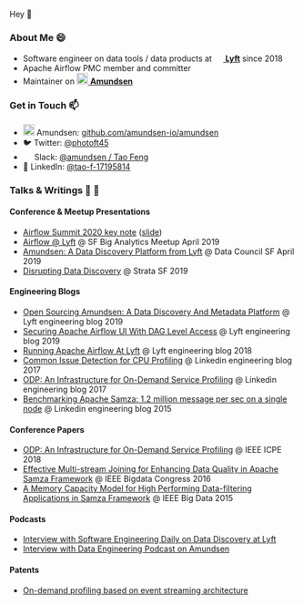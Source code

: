 Hey 👋

### About Me 😄

- Software engineer on data tools / data products at [<img src="https://user-images.githubusercontent.com/4712430/87979774-31595800-ca98-11ea-9575-6a0cc7f46fcc.png" width="16px" /> **Lyft**](https://lyft.com) since 2018
- Apache Airflow PMC member and committer
- Maintainer on [<img src="https://raw.githubusercontent.com/lyft/amundsen/master/docs/img/logos/amundsen_mark_orange.svg?sanitize=true" width="20px" /> **Amundsen**](https://github.com/lyft/amundsen)

### Get in Touch 📫
- <img src="https://raw.githubusercontent.com/lyft/amundsen/master/docs/img/logos/amundsen_mark_orange.svg?sanitize=true" width="20px" />&nbsp;Amundsen: [github.com/amundsen-io/amundsen](https://github.com/amundsen-io/amundsen)
- 🐦&nbsp;Twitter: [@photoft45](https://twitter.com/photoft45)
- <img src="https://user-images.githubusercontent.com/4712430/87982839-04f40a80-ca9d-11ea-8cd3-688d9a9dbfd4.png" height="16px" /> Slack: [@amundsen / Tao Feng](https://join.slack.com/t/amundsenworkspace/shared_invite/enQtNTk2ODQ1NDU1NDI0LTc3MzQyZmM0ZGFjNzg5MzY1MzJlZTg4YjQ4YTU0ZmMxYWU2MmVlMzhhY2MzMTc1MDg0MzRjNTA4MzRkMGE0Nzk)
- 👔&nbsp;LinkedIn: [@tao-f-17195814](https://www.linkedin.com/in/tao-f-17195814/)

### Talks & Writings 💬 📝
#### Conference & Meetup Presentations
  - [Airflow Summit 2020 key note](https://airflowsummit.org/speakers/) ([slide](https://www.slideshare.net/taofung/airflow-at-lyft-airflow-summit2020))
  - [Airflow @ Lyft](https://www.meetup.com/SF-Big-Analytics/events/259771952/) @ SF Big Analytics Meetup April 2019
  - [Amundsen: A Data Discovery Platform from Lyft](https://www.datacouncil.ai/talks/amundsen-a-data-discovery-platform-from-lyft?hsLang=en) @ Data Council SF April 2019
  - [Disrupting Data Discovery](https://www.slideshare.net/taofung/strata-sf-amundsen-presentation) @ Strata SF 2019
#### Engineering Blogs
  - [Open Sourcing Amundsen: A Data Discovery And Metadata Platform](https://eng.lyft.com/open-sourcing-amundsen-a-data-discovery-and-metadata-platform-2282bb436234) @ Lyft engineering blog 2019
  - [Securing Apache Airflow UI With DAG Level Access](https://eng.lyft.com/securing-apache-airflow-ui-with-dag-level-access-a7bc649a2821) @ Lyft engineering blog 2019
  - [Running Apache Airflow At Lyft](https://eng.lyft.com/running-apache-airflow-at-lyft-6e53bb8fccff) @ Lyft engineering blog 2018
  - [Common Issue Detection for CPU Profiling](https://engineering.linkedin.com/blog/2017/09/common-issue-detection-for-cpu-profiling) @ Linkedin engineering blog 2017
  - [ODP: An Infrastructure for On-Demand Service Profiling](https://engineering.linkedin.com/blog/2017/01/odp--an-infrastructure-for-on-demand-service-profiling) @ Linkedin engineering blog 2017
  - [Benchmarking Apache Samza: 1.2 million message per sec on a single node](https://engineering.linkedin.com/performance/benchmarking-apache-samza-12-million-messages-second-single-node) @ Linkedin engineering blog 2015
#### Conference Papers
  - [ODP: An Infrastructure for On-Demand Service Profiling](https://www.slideshare.net/taofung/odp-on-demand-profiler-icpe-2018) @ IEEE ICPE 2018
  - [Effective Multi-stream Joining for Enhancing Data Quality in Apache Samza Framework](https://www.slideshare.net/taofung/effective-multistream-joining-in-apache-samza-framework) @ IEEE Bigdata Congress 2016
  - [A Memory Capacity Model for High Performing Data-filtering Applications in Samza Framework](https://www.slideshare.net/taofung/a-memory-capacity-model-for-high-performing-datafiltering-applications-in-samza-framework-85955263) @ IEEE Big Data 2015
#### Podcasts
  - [Interview with Software Engineering Daily on Data Discovery at Lyft](https://softwareengineeringdaily.com/2019/04/16/lyft-data-discovery-with-tao-feng-and-mark-grover/)
  - [Interview with Data Engineering Podcast on Amundsen](https://www.dataengineeringpodcast.com/amundsen-data-discovery-episode-92/)
#### Patents
  - [On-demand profiling based on event streaming architecture](https://patents.google.com/patent/US10019340)
